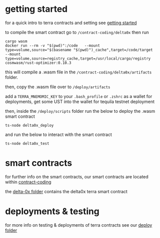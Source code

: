 # getting started

for a quick intro to terra contracts and setting see [getting started](./getting-started/README.md)


to compile the smart contract go to `/contract-coding/delta0x` then run

```
cargo wasm
docker run --rm -v "$(pwd)":/code   --mount type=volume,source="$(basename "$(pwd)")_cache",target=/code/target   --mount type=volume,source=registry_cache,target=/usr/local/cargo/registry   cosmwasm/rust-optimizer:0.10.3
```

this will compile a .wasm file in the `/contract-coding/delta0x/artifacts` folder.

then, copy the .wasm file over to `/deploy/artifacts` 

add a `TERRA_MNEMOMIC_KEY` to your `.bash_profile` or `.zshrc` as a wallet for deployments, get some UST into the wallet for tequila testnet deployment

then, inside the `/deploy/scripts` folder run the below to deploy the .wasm smart contract

```
ts-node delta0x_deploy
```

and run the below to interact with the smart contract
```
ts-node delta0x_test 
```

# smart contracts

for further info on the smart contracts, our smart contracts are located within [contract-coding](./contract-coding/README.md) 

the [delta-0x folder](./delta-0x/README.md) contains the delta0x terra smart contract

# deployments & testing

for more info on testing & deployments of terra contracts see our [deploy folder](./deploy/README.md) 

